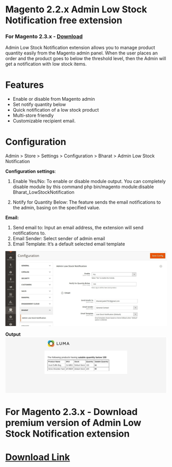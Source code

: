 # Magento 2.2.x Admin Low Stock Notification free extension
### For Magento 2.3.x - <a href="https://github.com/bharat2762/magento2.3.x-admin-low-stock-notification">Download</a>


Admin Low Stock Notification extension allows you to manage product quantity easily from the Magento admin panel.
When the user places an order and the product goes to below the threshold level, then the Admin will get a notification with low stock items.


# Features
*  Enable or disable from Magento admin
*  Set notify quantity below
*  Quick notification of a low stock product
*  Multi-store friendly
*  Customizable recipient email.


# Configuration
Admin  > Store > Settings > Configuration > Bharat > Admin Low Stock Notification

**Configuration settings**:	
1. Enable Yes/No: To enable or disable module output. You can completely disable module by this command 
php bin/magento module:disable Bharat_LowStockNotification 

2. Notify for Quantity Below:  The feature sends the email notifications to the admin, basing on the specified value.

**Email:**
1. Send email to: Input an email address, the extension will send notifications to.
2. Email Sender: Select sender of admin email
3. Email Template: It’s a default selected email template

<img src="https://raw.githubusercontent.com/bharat2762/screenshots/master/magento2-low-stock-notification/admin-low-stock-notification-free-config.jpg" alt="admin_Screenshot" border="0"/>

**Output**
<img src="https://raw.githubusercontent.com/bharat2762/screenshots/master/magento2-low-stock-notification/admin-low-stock-notification-free-output.jpg" alt="admin_Screenshot" border="0"/>

# For Magento 2.3.x - Download premium version of Admin Low Stock Notification extension
# <a href="https://marketplace.magento.com/bharat-module-low-stock-notification.html">Download Link</a>
  
